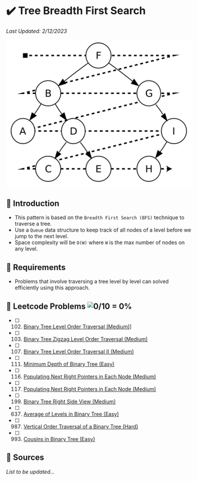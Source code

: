# :heavy_check_mark: Tree Breadth First Search
*Last Updated: 2/12/2023*

![Image of tree breadth first search](../images/patterns/tree-breadth-first-search/tree-breadth-first-search.png)

## :round_pushpin: Introduction
- This pattern is based on the `Breadth First Search (BFS)` technique to traverse a tree.
- Use a `Queue` data structure to keep track of all nodes of a level before we jump to the next level.
- Space complexity will be `O(W)` where `W` is the max number of nodes on any level.

## :round_pushpin: Requirements
- Problems that involve traversing a tree level by level can solved efficiently using this approach.

## :round_pushpin: Leetcode Problems ![0/10 = 0%](https://progress-bar.dev/0)

- [ ] 102. [Binary Tree Level Order Traversal (Medium)](https://leetcode.com/problems/binary-tree-level-order-traversal/)]
- [ ] 103. [Binary Tree Zigzag Level Order Traversal (Medium)](https://leetcode.com/problems/binary-tree-zigzag-level-order-traversal/)
- [ ] 107. [Binary Tree Level Order Traversal II (Medium)](https://leetcode.com/problems/binary-tree-level-order-traversal-ii/)
- [ ] 111. [Minimum Depth of Binary Tree (Easy)](https://leetcode.com/problems/minimum-depth-of-binary-tree/)
- [ ] 116. [Populating Next Right Pointers in Each Node (Medium)](https://leetcode.com/problems/populating-next-right-pointers-in-each-node/)
- [ ] 117. [Populating Next Right Pointers in Each Node (Medium)](https://leetcode.com/problems/populating-next-right-pointers-in-each-node-ii/description/)
- [ ] 199. [Binary Tree Right Side View (Medium)](https://leetcode.com/problems/binary-tree-right-side-view/)
- [ ] 637. [Average of Levels in Binary Tree (Easy)](https://leetcode.com/problems/average-of-levels-in-binary-tree/)
- [ ] 987. [Vertical Order Traversal of a Binary Tree (Hard)](https://leetcode.com/problems/vertical-order-traversal-of-a-binary-tree/)
- [ ] 993. [Cousins in Binary Tree (Easy)](https://leetcode.com/problems/cousins-in-binary-tree/)

## :round_pushpin: Sources
*List to be updated...*
